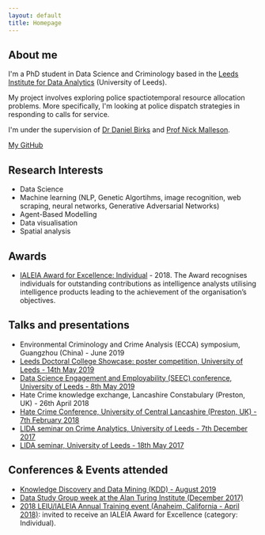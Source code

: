 ```yaml
---
layout: default
title: Homepage
---
```


## About me
I'm a PhD student in Data Science and Criminology based in the [Leeds Institute for Data Analytics](https://lida.leeds.ac.uk/) (University of Leeds). 

My project involves exploring police spactiotemporal resource allocation problems. More specifically, I'm looking at police dispatch strategies in responding to calls for service.

I'm under the supervision of [Dr Daniel Birks](https://essl.leeds.ac.uk/law/staff/261/dr-daniel-birks) and [Prof Nick Malleson](http://nickmalleson.co.uk/).

[My GitHub](https://github.com/mednche)

## Research Interests

* Data Science
* Machine learning (NLP, Genetic Algortihms, image recognition, web scraping, neural networks, Generative Adversarial Networks)
* Agent-Based Modelling
* Data visualisation
* Spatial analysis

## Awards

* [IALEIA Award for Excellence: Individual](https://mednche.github.io/IALEIA/) - 2018. The Award recognises individuals for outstanding contributions as intelligence analysts utilising intelligence products leading to the achievement of the organisation’s objectives.


## Talks and presentations
* Environmental Criminology and Crime Analysis (ECCA) symposium, Guangzhou (China) - June 2019
* [Leeds Doctoral College Showcase: poster competition, University of Leeds - 14th May 2019](http://www.leeds.ac.uk/info/130558/leeds_doctoral_college/514/leeds_doctoral_college_showcase)
* [Data Science Engagement and Employability (SEEC) conference, University of Leeds - 8th May 2019](https://www.leedsdatascience.com/conference)
* Hate Crime knowledge exchange, Lancashire Constabulary (Preston, UK) - 26th April 2018
* [Hate Crime Conference, University of Central Lancashire (Preston, UK) - 7th February 2018](https://www.eventbrite.co.uk/e/hate-crime-conference-tickets-42034378959)
* [LIDA seminar on Crime Analytics, University of Leeds - 7th December 2017](https://lida.leeds.ac.uk/event/crime-analytics-2/)
* [LIDA seminar, University of Leeds - 18th May 2017](https://lida.leeds.ac.uk/event/lida-intern-seminar-4/)

## Conferences & Events attended
* [Knowledge Discovery and Data Mining (KDD) - August 2019](https://www.kdd.org/kdd2019/)
* [Data Study Group week at the Alan Turing Institute (December 2017)](https://www.turing.ac.uk/data-study-groups/)
* [2018 LEIU/IALEIA Annual Training event (Anaheim, California  - April 2018)](https://www.ialeia.org/registration_agenda.php): invited to receive an IALEIA Award for Excellence (category: Individual).







